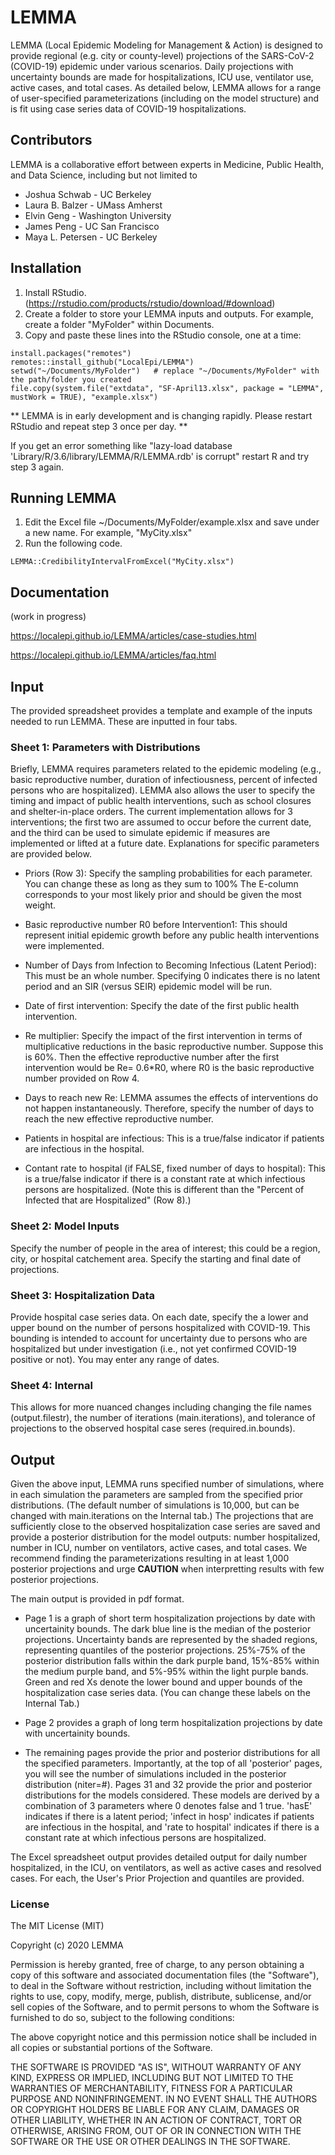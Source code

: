 # LEMMA
LEMMA (Local Epidemic Modeling for Management &amp; Action) is designed to provide regional (e.g. city or county-level) projections of the SARS-CoV-2 (COVID-19) epidemic under various scenarios. Daily projections with uncertainty bounds are made for hospitalizations, ICU use, ventilator use, active cases, and total cases. As detailed below, LEMMA allows for a range of user-specified parameterizations (including on the model structure) and is fit using case series data of COVID-19 hospitalizations.

## Contributors
LEMMA is a collaborative effort between experts in Medicine, Public Health, and Data Science, including but not limited to

- Joshua Schwab - UC Berkeley
- Laura B. Balzer - UMass Amherst
- Elvin Geng - Washington University
- James Peng - UC San Francisco
- Maya L. Petersen - UC Berkeley

## Installation
1. Install RStudio. (https://rstudio.com/products/rstudio/download/#download)
2. Create a folder to store your LEMMA inputs and outputs. For example, create a folder "MyFolder" within Documents.
3. Copy and paste these lines into the RStudio console, one at a time:
```{r}
install.packages("remotes")  
remotes::install_github("LocalEpi/LEMMA")
setwd("~/Documents/MyFolder")   # replace "~/Documents/MyFolder" with the path/folder you created
file.copy(system.file("extdata", "SF-April13.xlsx", package = "LEMMA", mustWork = TRUE), "example.xlsx")
```

** LEMMA is in early development and is changing rapidly. Please restart RStudio and repeat step 3 once per day. **

If you get an error something like 
"lazy-load database 'Library/R/3.6/library/LEMMA/R/LEMMA.rdb' is corrupt"
restart R and try step 3 again.


## Running LEMMA
1. Edit the Excel file ~/Documents/MyFolder/example.xlsx and save under a new name. For example, "MyCity.xlsx"
2. Run the following code.
```{r}
LEMMA::CredibilityIntervalFromExcel("MyCity.xlsx")
```

## Documentation 
(work in progress)

https://localepi.github.io/LEMMA/articles/case-studies.html

https://localepi.github.io/LEMMA/articles/faq.html


## Input
The provided spreadsheet provides a template and example of the inputs needed to run LEMMA. These are inputted in four tabs.

### Sheet 1: Parameters with Distributions
Briefly, LEMMA requires parameters related to the epidemic modeling (e.g., basic reproductive number, duration of infectiousness, percent of infected persons who are hospitalized). LEMMA also allows the user to specify the timing and impact of public health interventions, such as school closures and shelter-in-place orders. The current implementation allows for 3 interventions; the first two are assumed to occur before the current date, and the third can be used to simulate epidemic if measures are implemented or lifted at a future date. Explanations for specific parameters are provided below.

- Priors (Row 3): Specify the sampling probabilities for each parameter. You can change these as long as they sum to 100% The E-column corresponds to your most likely prior and should be given the most weight.

- Basic reproductive number R0 before Intervention1: This should represent initial epidemic growth before any public health interventions were implemented.

- Number of Days from Infection to Becoming Infectious (Latent Period): This must be an whole number. Specifying 0 indicates there is no latent period and an SIR (versus SEIR) epidemic model will be run.

- Date of first intervention: Specify the date of the first public health intervention. 

- Re multiplier: Specify the impact of the first intervention in terms of multiplicative reductions in the basic reproductive number. Suppose this is 60%. Then the effective reproductive number after the first intervention would be Re= 0.6*R0, where R0 is the basic reproductive number provided on Row 4. 

- Days to reach new Re: LEMMA assumes the effects of interventions do not happen instantaneously.
Therefore, specify the number of days to reach the new effective reproductive number. 

- Patients in hospital are infectious: This is a true/false indicator if patients are infectious in the hospital.

- Contant rate to hospital (if FALSE, fixed number of days to hospital): This is a true/false indicator if there is a constant rate at which infectious persons are hospitalized. (Note this is different than the "Percent of Infected that are Hospitalized" (Row 8).)

### Sheet 2: Model Inputs
Specify the number of people in the area of interest; this could be a region, city, or hospital catchement area. Specify the starting and final date of projections. 

### Sheet 3: Hospitalization Data
Provide hospital case series data. On each date, specify the a lower and upper bound on the number of persons hospitalized with COVID-19. This bounding is intended to account for uncertainty due to persons who are hospitalized but under investigation (i.e., not yet confirmed COVID-19 positive or not). You may enter any range of dates. 

### Sheet 4: Internal
This allows for more nuanced changes including changing the file names (output.filestr), the number of iterations (main.iterations), and tolerance of projections to the observed hospital case seres (required.in.bounds). 


## Output 
Given the above input, LEMMA runs specified number of simulations, where in each simulation the parameters are sampled from the specified prior distributions. (The default number of simulations is 10,000, but can be changed with main.iterations on the Internal tab.) The projections that are sufficiently close to the observed hospitalization case series are saved and provide a posterior distribution for the model outputs: number hospitalized, number in ICU, number on ventilators, active cases, and total cases. We recommend finding the parameterizations resulting in at least 1,000 posterior projections and urge  **CAUTION** when interpretting results with few posterior projections. 

The main output is provided in pdf format. 

- Page 1 is a graph of short term hospitalization projections by date with uncertainity bounds. The dark blue line is the median of the posterior projections. Uncertainty bands are represented by the shaded regions, representing quantiles of the posterior projections. 25%-75% of the posterior distribution falls within the dark purple band, 15%-85% within the medium purple band, and 5%-95% within the light purple bands. Green and red Xs denote the lower bound and upper bounds of the hospitalization case series data. (You can change these labels on the Internal Tab.)

- Page 2 provides a graph of long term hospitalization projections by date with uncertainity bounds.

- The remaining pages provide the prior and posterior distributions for all the specified parameters. Importantly, at the top of all 'posterior' pages, you will see the number of simulations included in the posterior distribution (niter=#). Pages 31 and 32 provide the prior and posterior distributions for the models considered. These models are derived by a combination of 3 parameters where 0 denotes false and 1 true. 'hasE' indicates if there is a latent period; 'infect in hosp' indicates if patients are infectious in the hospital, and 'rate to hospital' indicates if there is a constant rate at which infectious persons are hospitalized. 

The Excel spreadsheet output provides detailed output for daily number hospitalized, in the ICU, on ventilators, as well as active cases and resolved cases. For each, the User's Prior Projection and quantiles are provided.


### License
 
The MIT License (MIT)

Copyright (c) 2020 LEMMA

Permission is hereby granted, free of charge, to any person obtaining a copy of this software and associated documentation files (the "Software"), to deal in the Software without restriction, including without limitation the rights to use, copy, modify, merge, publish, distribute, sublicense, and/or sell copies of the Software, and to permit persons to whom the Software is furnished to do so, subject to the following conditions:

The above copyright notice and this permission notice shall be included in all copies or substantial portions of the Software.

THE SOFTWARE IS PROVIDED "AS IS", WITHOUT WARRANTY OF ANY KIND, EXPRESS OR IMPLIED, INCLUDING BUT NOT LIMITED TO THE WARRANTIES OF MERCHANTABILITY, FITNESS FOR A PARTICULAR PURPOSE AND NONINFRINGEMENT. IN NO EVENT SHALL THE AUTHORS OR COPYRIGHT HOLDERS BE LIABLE FOR ANY CLAIM, DAMAGES OR OTHER LIABILITY, WHETHER IN AN ACTION OF CONTRACT, TORT OR OTHERWISE, ARISING FROM, OUT OF OR IN CONNECTION WITH THE SOFTWARE OR THE USE OR OTHER DEALINGS IN THE SOFTWARE.
